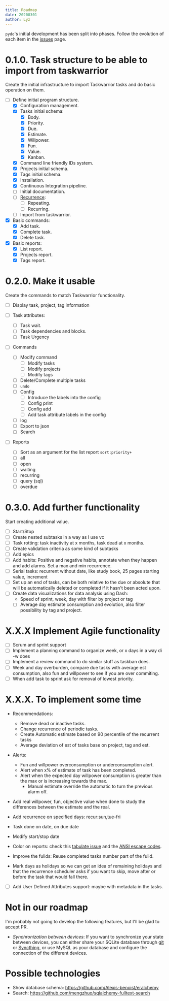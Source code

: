 ```yaml
---
title: Roadmap
date: 20200301
author: Lyz
---
```


`pydo`'s initial development has been split into phases. Follow the evolution
of each item in the [issues](https://github.com/lyz-code/pydo/issues) page.

# 0.1.0. Task structure to be able to import from taskwarrior

Create the initial infrastructure to import Taskwarrior tasks and do basic
operation on them.

* [ ] Define initial program structure.
    * [x] Configuration management.
    * [x] Tasks initial schema:
        * [x] Body.
        * [x] Priority.
        * [x] Due.
        * [x] Estimate.
        * [x] Willpower.
        * [x] Fun.
        * [x] Value.
        * [x] Kanban.
    * [x] Command line friendly IDs system.
    * [x] Projects initial schema.
    * [x] Tags initial schema.
    * [x] Installation.
    * [x] Continuous Integration pipeline.
    * [ ] Initial documentation.
    * [ ] [Recurrence](https://tasklite.org/concepts.html):
        * [ ] Repeating.
        * [ ] Recurring.

    * [ ] Import from taskwarrior.

* [x] Basic commands:
    * [x] Add task.
    * [x] Complete task.
    * [x] Delete task.

* [x] Basic reports:
    * [x] List report.
    * [x] Projects report.
    * [x] Tags report.

# 0.2.0. Make it usable

Create the commands to match Taskwarrior functionality.

* [ ] Display task, project, tag information

* [ ] Task attributes:
    * [ ] Task wait.
    * [ ] Task dependencies and blocks.
    * [ ] Task Urgency

* [ ] Commands
    * [ ] Modify command
        * [ ] Modify tasks
        * [ ] Modify projects
        * [ ] Modify tags

    * [ ] Delete/Complete multiple tasks
    * [ ] `undo`
    * [ ] Config
        * [ ] Introduce the labels into the config
        * [ ] Config print
        * [ ] Config add
        * [ ] Add task attribute labels in the config
    * [ ] log
    * [ ] Export to json
    * [ ] Search

* [ ] Reports
    * [ ] Sort as an argument for the list report `sort:priority+`
    * [ ] all
    * [ ] open
    * [ ] waiting
    * [ ] recurring
    * [ ] query (sql)
    * [ ] overdue

# 0.3.0. Add further functionality

Start creating additional value.

* [ ] Start/Stop
* [ ] Create nested subtasks in a way as I use vc
* [ ] Task rotting: task inactivity at x months, task dead at x months.
* [ ] Create validation criteria as some kind of subtasks
* [ ] Add epics
* [ ] Add habits: Positive and negative habits, annotate when they happen and
      add alarms. Set a max and min recurrence.
* [ ] Serial tasks: recurrent without date, like study book, 25 pages starting value, increment
* [ ] Set up an end of tasks, can be both relative to the due or absolute that
  will be automatically deleted or completed if it hasn't been acted upon.
* [ ] Create data visualizations for data analysis using Dash:
    * Speed of sprint, week, day with filter by project or tag
    * [ ] Average day estimate consumption and evolution, also filter possibility by
      tag and project.

# X.X.X Implement Agile functionality

* [ ] Scrum and sprint support
* [ ] Implement a planning command to organize week, or x days in a way di -w does
* [ ] Implement a review command to do similar stuff as taskban does.
* [ ] Week and day overburden, compare due tasks with average est consumption,
  also fun and willpower to see if you are over commiting.
* [ ] When add task to sprint ask for removal of lowest priority.

# X.X.X. To implement some time

* Recommendations:
  * Remove dead or inactive tasks.
  * Change recurrence of periodic tasks.
  * Create Automatic estimate based on 90 percentile of the recurrent tasks
  * Average deviation of est of tasks base on project, tag and est.

* Alerts:
  * Fun and willpower overconsumption or underconsumption alert.
  * Alert when x% of estimate of task has been completed.
  * Alert when the expected day willpower consumption is greater than the max or is
    increasing towards the max.
    * Manual estimate override the automatic to turn the previous alarm off.

* Add real willpower, fun, objective value when done to study the differences between the estimate
  and the real.
* Add recurrence on specified days: recur:sun,tue-fri
* Task done on date, on due date
* Modify start/stop date
* Color on reports: check this [tabulate
  issue](https://github.com/astanin/python-tabulate/issues/8) and the [ANSI
  escape codes](https://en.wikipedia.org/wiki/ANSI_escape_code#24-bit).

* Improve the fulids: Reuse completed tasks number part of the fulid.

* Mark days as holidays so we can get an idea of remaining holidays and that the
  recurrence scheduler asks if you want to skip, move after or before the task
  that would fall there.
* [ ] Add User Defined Attributes support: maybe with metadata in the tasks.

# Not in our roadmap

I'm probably not going to develop the following features, but I'll be glad to
accept PR.

* *Synchronization between devices*: If you want to synchronize your state between
  devices, you can either share your SQLite database through [git](https://en.wikipedia.org/wiki/Git) or
  [Syncthing](https://en.wikipedia.org/wiki/Syncthing), or use MySQL as your
  database and configure the connection of the different devices.

# Possible technologies

* Show database schema: https://github.com/Alexis-benoist/eralchemy
* Search: https://github.com/mengzhuo/sqlalchemy-fulltext-search
